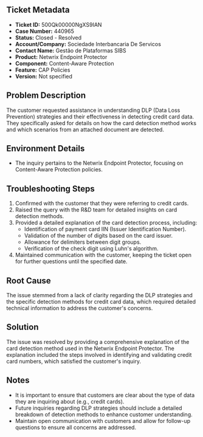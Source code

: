 ## Ticket Metadata
- **Ticket ID:** 500Qk00000NgXS9IAN
- **Case Number:** 440965
- **Status:** Closed - Resolved
- **Account/Company:** Sociedade Interbancaria De Servicos
- **Contact Name:** Gestão de Plataformas SIBS
- **Product:** Netwrix Endpoint Protector
- **Component:** Content-Aware Protection
- **Feature:** CAP Policies
- **Version:** Not specified

## Problem Description
The customer requested assistance in understanding DLP (Data Loss Prevention) strategies and their effectiveness in detecting credit card data. They specifically asked for details on how the card detection method works and which scenarios from an attached document are detected.

## Environment Details
- The inquiry pertains to the Netwrix Endpoint Protector, focusing on Content-Aware Protection policies.

## Troubleshooting Steps
1. Confirmed with the customer that they were referring to credit cards.
2. Raised the query with the R&D team for detailed insights on card detection methods.
3. Provided a detailed explanation of the card detection process, including:
   - Identification of payment card IIN (Issuer Identification Number).
   - Validation of the number of digits based on the card issuer.
   - Allowance for delimiters between digit groups.
   - Verification of the check digit using Luhn's algorithm.
4. Maintained communication with the customer, keeping the ticket open for further questions until the specified date.

## Root Cause
The issue stemmed from a lack of clarity regarding the DLP strategies and the specific detection methods for credit card data, which required detailed technical information to address the customer's concerns.

## Solution
The issue was resolved by providing a comprehensive explanation of the card detection method used in the Netwrix Endpoint Protector. The explanation included the steps involved in identifying and validating credit card numbers, which satisfied the customer's inquiry.

## Notes
- It is important to ensure that customers are clear about the type of data they are inquiring about (e.g., credit cards).
- Future inquiries regarding DLP strategies should include a detailed breakdown of detection methods to enhance customer understanding.
- Maintain open communication with customers and allow for follow-up questions to ensure all concerns are addressed.
